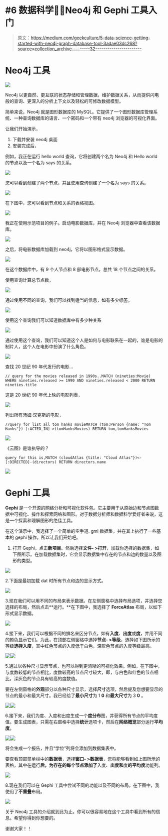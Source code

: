 # #6 数据科学👩‍💻Neo4j 和 Gephi 工具入门

> 原文：<https://medium.com/geekculture/5-data-science-getting-started-with-neo4j-graph-database-tool-3adae03dc268?source=collection_archive---------32----------------------->

# Neo4j 工具

![](img/2c3c423e52d35894f8dd055278897581.png)

Neo4j 以更自然、更互联的状态存储和管理数据，维护数据关系，从而提供闪电般的查询、更深入的分析上下文以及轻松的可修改数据模型。

简单来说，Neo4j 就是图形数据库的 MySQL。它提供了一个图形数据库管理系统、一种查询数据库的语言、一个密码和一个带有 neo4j 浏览器的可视化界面。

让我们开始演示，

1.  下载并安装 neo4j 桌面
2.  安装完成后，

例如，我正在运行 hello world 查询，它将创建两个名为 Neo4j 和 Hello world 的节点以及一个名为 says 的关系。

![](img/d92d317e541362d10c53740a912410c0.png)

您可以看到创建了两个节点，并且使用查询创建了一个名为 says 的关系。

![](img/6fba07f00787c260f1ee2128440c92cf.png)

在下图中，您可以看到节点和关系的表格视图。

![](img/2cc1526e318d356b64a09db9844a5341.png)

我正在使用示范项目的例子。启动电影数据库，并在 Neo4j 浏览器中查看该数据库。

![](img/57242326add7a1a74ac90a6533a8ccf5.png)

之后，将电影数据库加载到 neo4j，它将以图形格式显示数据。

![](img/9b033a8c3d506f69b6f75c03fa5080c2.png)

在这个数据库中，有 9 个人节点和 8 部电影节点，总共 18 个节点之间的关系。

使用查询计算总节点数，

![](img/7a6ad7e436e32bfec6b560f538b11a27.png)

通过使用不同的查询，我们可以找到适当的信息，如有多少标签。

![](img/b4eea2b45e79262258707de0bb1d6d91.png)

使用这个查询我们可以知道数据库中有多少种关系

![](img/f66d7502a237d3dab47fd4ff60f48b27.png)

通过使用这个查询，我们可以知道这个人是如何与电影联系在一起的，谁是电影的制片人，这个人在电影中扮演了什么角色。

![](img/9f7d476aad7c03105be6d9ba87222507.png)

查找 20 世纪 90 年代发行的电影…

```
// query for the movies released in 1990s..MATCH (nineties:Movie) WHERE nineties.released >= 1990 AND nineties.released < 2000 RETURN nineties.title
```

这是 20 世纪 90 年代上映的电影列表，

![](img/269f2791dd9a1ff9e1ffbe9445d30278.png)

列出所有汤姆·汉克斯的电影，

```
//query for list all tom hanks movieMATCH (tom:Person {name: "Tom Hanks"})-[:ACTED_IN]->(tomHanksMovies) RETURN tom,tomHanksMovies
```

![](img/4b7fa2e1017c7eecbb6e9474f8016984.png)

《云图》是谁执导的？

```
query for this is,MATCH (cloudAtlas {title: "Cloud Atlas"})<-[:DIRECTED]-(directors) RETURN directors.name
```

![](img/d973eca3516e981c99cc7cca3b1270cf.png)

# Gephi 工具

**Gephi** 是一个开源的网络分析和可视化软件包。它主要用于从原始边和节点图数据中可视化、操作和探索网络和图形。对于数据分析师和数据科学爱好者来说，这是一个探索和理解图形的绝佳工具。

在这个演示中，我选择了一个简单的空手道. gml 数据集，并在其上执行了一些基本的 gephi 操作。所以让我们开始吧。

1.  打开 Gephi，点击**新项目**。然后选择**文件- >打开**，加载你选择的数据集，如下图所示。在加载数据集时，它会显示数据集中存在的节点和边的数量以及图形的类型。

![](img/a656142bdc1e2fabc93434e6c2a58205.png)

2.下面是最初加载 dat 时所有节点和边的显示方式。

![](img/554998b365ddd4d570c270f61b45c326.png)

3.现在我们可以用不同的布局来表示数据。在左侧窗格中选择布局选项，并选择您选择的布局，然后点击**运行。**在下图中，我选择了 **ForceAtlas** 布局，以如下形式显示数据。

![](img/3bbcbce6c5d00a1de183c12253938843.png)

4.接下来，我们可以根据不同的排名来区分节点，如有**入度**、**出度**或**度**，并用不同的颜色显示它们。为此，在顶部左侧窗格中选择**节点- >等级**，选择如下图所示的等级**选择入度**，其中红色节点的入度低于白色，深灰色节点的入度等级最高。

![](img/b2139b9624e4ecbeef657a3b842e9d2e.png)![](img/9ca01018fe9984b2dd7d1918eae64c96.png)

5.通过以各种尺寸显示节点，也可以得到更清晰的可视化效果。例如，在下图中，与度数较低的节点相比，度数较高的节点尺寸较大，即，与白色和红色的节点相比，深灰色的节点具有较高的度数值。

要在左侧窗格的**外观**部分以各种尺寸显示，选择**尺寸**选项，然后提及您想要显示的节点的最小和最大尺寸。我已经给了**最小尺寸**为 1 **0** 和**最大尺寸**为 3 **0** 。

![](img/194af86a51dec73646a866194932233a.png)![](img/b03af66a50bda3c69a5eeaebbca4cf9d.png)

6.接下来，我们为度、入度和出度生成一个**度分布**图，并获得所有节点的平均度值。要生成图表，只需在右窗格中选择**统计**选项卡，然后在**网络概览**部分运行**平均度**。

![](img/6211641ce792b3d9997c15334e73a91b.png)![](img/644600182f0f7581bea88f5d50cc3345.png)

将会生成一个报告，并且“学位”列将会添加到数据集表中。

要查看顶部菜单栏中的**数据表**，选择**窗口- >数据表**，您将能够看到如上图所示的表格，其中在运行**后，为存在的每个节点添加了**入度、**出度和**度**的平均度**功能列。

![](img/152b19ead77f3090f40d82412759eca8.png)

8.现在我们可以在 Gephi 工具中尝试不同的功能以及不同的布局。在下图中，我使用了**不重叠**布局。

![](img/28a1f5c5be8f77ae2bd88ec5fd061be8.png)

关于 Neo4j 工具的介绍就到此为止。你可以很容易地在这个工具中看到所有的信息。希望你得到你想要的。

谢谢大家！！